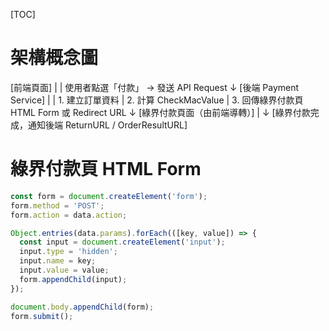 [TOC]

# 架構概念圖

[前端頁面]
|
| 使用者點選「付款」 -> 發送 API Request
↓
[後端 Payment Service]
|
| 1. 建立訂單資料
| 2. 計算 CheckMacValue
| 3. 回傳綠界付款頁 HTML Form 或 Redirect URL
↓
[綠界付款頁面（由前端導轉）]
|
↓
[綠界付款完成，通知後端 ReturnURL / OrderResultURL]



# 綠界付款頁 HTML Form
```js
const form = document.createElement('form');
form.method = 'POST';
form.action = data.action;

Object.entries(data.params).forEach(([key, value]) => {
  const input = document.createElement('input');
  input.type = 'hidden';
  input.name = key;
  input.value = value;
  form.appendChild(input);
});

document.body.appendChild(form);
form.submit();
```
